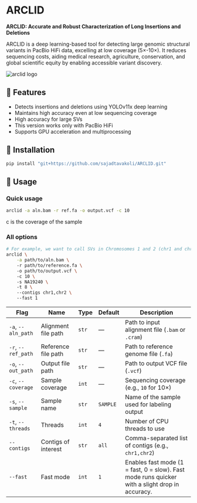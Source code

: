 # ARCLID
**ARCLID: Accurate and Robust Characterization of Long Insertions and Deletions**

ARCLID is a deep learning-based tool for detecting large genomic structural variants in PacBio HiFi data, excelling at low coverage (5×-10×). It reduces sequencing costs, aiding medical research, agriculture, conservation, and global scientific equity by enabling accessible variant discovery. 

![arclid logo](https://github.com/user-attachments/assets/d4df95d0-7226-483f-aa41-ea73e7bb40ad)



## 🧭 Features
- Detects insertions and deletions using YOLOv11x deep learning
- Maintains high accuracy even at low sequencing coverage  
- High accuracy for large SVs
- This version works only with PacBio HiFi 
- Supports GPU acceleration and multiprocessing


## 🚀 Installation
```bash
pip install "git+https://github.com/sajadtavakoli/ARCLID.git"

```

## 🧩 Usage
### Quick usage
```bash
arclid -a aln.bam -r ref.fa -o output.vcf -c 10
```

c is the coverage of the sample

### All options
```bash
# For example, we want to call SVs in Chromosomes 1 and 2 (chr1 and chr2) of sample NA19240, which has 10X coverage. 
arclid \
    -a path/to/aln.bam \ 
    -r path/to/reference.fa \ 
    -o path/to/output.vcf \ 
    -c 10 \ 
    -s NA19240 \ 
    -t 8 \ 
    --contigs chr1,chr2 \ 
    --fast 1 
``` 

| Flag                  | Name                | Type  | Default  | Description                                                                                    |
| --------------------- | ------------------- | ----- | -------- | ---------------------------------------------------------------------------------------------- |
| `-a`, `--aln_path`    | Alignment file path | `str` | —        | Path to input alignment file (`.bam` or `.cram`)                                               |
| `-r`, `--ref_path`    | Reference file path | `str` | —        | Path to reference genome file (`.fa`)                                                          |
| `-o`, `--out_path`    | Output file path    | `str` | —        | Path to output VCF file (`.vcf`)                                                               |
| `-c`, `--coverage`    | Sample coverage     | `int` | —        | Sequencing coverage (e.g., `10` for 10×)                                                       |
| `-s`, `--sample`      | Sample name         | `str` | `SAMPLE` | Name of the sample used for labeling output                                                    |
| `-t`, `--threads`     | Threads             | `int` | `4`      | Number of CPU threads to use                                                                   |
| `--contigs`           | Contigs of interest | `str` | `all`    | Comma-separated list of contigs (e.g., `chr1,chr2`)                                            |
| `--fast`              | Fast mode           | `int` | `1`      | Enables fast mode (1 = fast, 0 = slow). Fast mode runs quicker with a slight drop in accuracy. |
